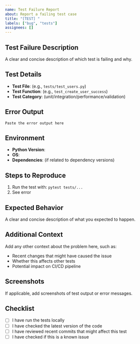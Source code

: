 ```yaml
---
name: Test Failure Report
about: Report a failing test case
title: "[TEST] "
labels: ["bug", "tests"]
assignees: []
---
```


## Test Failure Description
A clear and concise description of which test is failing and why.

## Test Details
- **Test File**: (e.g., `tests/test_users.py`)
- **Test Function**: (e.g., `test_create_user_success`)
- **Test Category**: (unit/integration/performance/validation)

## Error Output
```
Paste the error output here
```

## Environment
- **Python Version**: 
- **OS**: 
- **Dependencies**: (if related to dependency versions)

## Steps to Reproduce
1. Run the test with: `pytest tests/...`
2. See error

## Expected Behavior
A clear and concise description of what you expected to happen.

## Additional Context
Add any other context about the problem here, such as:
- Recent changes that might have caused the issue
- Whether this affects other tests
- Potential impact on CI/CD pipeline

## Screenshots
If applicable, add screenshots of test output or error messages.

## Checklist
- [ ] I have run the tests locally
- [ ] I have checked the latest version of the code
- [ ] I have reviewed recent commits that might affect this test
- [ ] I have checked if this is a known issue
